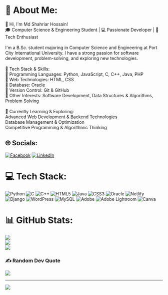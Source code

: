 # 💫 About Me:
👋 Hi, I'm Md Shahriar Hossain!<br>🎓 Computer Science & Engineering Student | 💻 Passionate Developer | 🚀 Tech Enthusiast<br><br>I'm a B.Sc. student majoring in Computer Science and Engineering at Port City International University. I have a strong passion for software development, problem-solving, and exploring new technologies.<br><br>🚀 Tech Stack & Skills:<br>🔹 Programming Languages: Python, JavaScript, C, C++, Java, PHP<br>🔹 Web Technologies: HTML, CSS<br>🔹 Database: Oracle<br>🔹 Version Control: Git & GitHub<br>🔹 Other Interests: Software Development, Data Structures & Algorithms, Problem Solving<br><br>🌱 Currently Learning & Exploring:<br>Advanced Web Development & Backend Technologies<br>Database Management & Optimization<br>Competitive Programming & Algorithmic Thinking


## 🌐 Socials:
[![Facebook](https://img.shields.io/badge/Facebook-%231877F2.svg?logo=Facebook&logoColor=white)](https://facebook.com/https://www.facebook.com/shahriarsworld) [![LinkedIn](https://img.shields.io/badge/LinkedIn-%230077B5.svg?logo=linkedin&logoColor=white)](https://linkedin.com/in/https://www.linkedin.com/in/mdshahriarhossain7/) 

# 💻 Tech Stack:
![Python](https://img.shields.io/badge/python-3670A0?style=for-the-badge&logo=python&logoColor=ffdd54) ![C](https://img.shields.io/badge/c-%2300599C.svg?style=for-the-badge&logo=c&logoColor=white) ![C++](https://img.shields.io/badge/c++-%2300599C.svg?style=for-the-badge&logo=c%2B%2B&logoColor=white) ![HTML5](https://img.shields.io/badge/html5-%23E34F26.svg?style=for-the-badge&logo=html5&logoColor=white) ![Java](https://img.shields.io/badge/java-%23ED8B00.svg?style=for-the-badge&logo=openjdk&logoColor=white) ![CSS3](https://img.shields.io/badge/css3-%231572B6.svg?style=for-the-badge&logo=css3&logoColor=white) ![Oracle](https://img.shields.io/badge/Oracle-F80000?style=for-the-badge&logo=oracle&logoColor=white) ![Netlify](https://img.shields.io/badge/netlify-%23000000.svg?style=for-the-badge&logo=netlify&logoColor=#00C7B7) ![Django](https://img.shields.io/badge/django-%23092E20.svg?style=for-the-badge&logo=django&logoColor=white) ![WordPress](https://img.shields.io/badge/WordPress-%23117AC9.svg?style=for-the-badge&logo=WordPress&logoColor=white) ![MySQL](https://img.shields.io/badge/mysql-4479A1.svg?style=for-the-badge&logo=mysql&logoColor=white) ![Adobe](https://img.shields.io/badge/adobe-%23FF0000.svg?style=for-the-badge&logo=adobe&logoColor=white) ![Adobe Lightroom](https://img.shields.io/badge/Adobe%20Lightroom-31A8FF.svg?style=for-the-badge&logo=Adobe%20Lightroom&logoColor=white) ![Canva](https://img.shields.io/badge/Canva-%2300C4CC.svg?style=for-the-badge&logo=Canva&logoColor=white)
# 📊 GitHub Stats:
![](https://github-readme-stats.vercel.app/api?username=shahriarsworld&theme=dark&hide_border=false&include_all_commits=true&count_private=true)<br/>
![](https://github-readme-streak-stats.herokuapp.com/?user=shahriarsworld&theme=dark&hide_border=false)<br/>
![](https://github-readme-stats.vercel.app/api/top-langs/?username=shahriarsworld&theme=dark&hide_border=false&include_all_commits=true&count_private=true&layout=compact)

### ✍️ Random Dev Quote
![](https://quotes-github-readme.vercel.app/api?type=horizontal&theme=radical)

---
[![](https://visitcount.itsvg.in/api?id=shahriarsworld&icon=0&color=0)](https://visitcount.itsvg.in)

<!-- Proudly created with GPRM ( https://gprm.itsvg.in ) -->